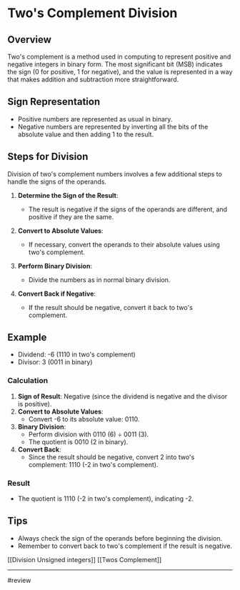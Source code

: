 # Two's Complement Division

## Overview

Two's complement is a method used in computing to represent positive and negative integers in binary form. The most significant bit (MSB) indicates the sign (0 for positive, 1 for negative), and the value is represented in a way that makes addition and subtraction more straightforward.

## Sign Representation

- Positive numbers are represented as usual in binary.
- Negative numbers are represented by inverting all the bits of the absolute value and then adding 1 to the result.

## Steps for Division

Division of two's complement numbers involves a few additional steps to handle the signs of the operands.

1. **Determine the Sign of the Result**:
    
    - The result is negative if the signs of the operands are different, and positive if they are the same.
2. **Convert to Absolute Values**:
    
    - If necessary, convert the operands to their absolute values using two's complement.
3. **Perform Binary Division**:
    
    - Divide the numbers as in normal binary division.
4. **Convert Back if Negative**:
    
    - If the result should be negative, convert it back to two's complement.

## Example

- Dividend: -6 (1110 in two's complement)
- Divisor: 3 (0011 in binary)

### Calculation

1. **Sign of Result**: Negative (since the dividend is negative and the divisor is positive).
2. **Convert to Absolute Values**:
    - Convert -6 to its absolute value: 0110.
3. **Binary Division**:
    - Perform division with 0110 (6) ÷ 0011 (3).
    - The quotient is 0010 (2 in binary).
4. **Convert Back**:
    - Since the result should be negative, convert 2 into two's complement: 1110 (-2 in two's complement).

### Result

- The quotient is 1110 (-2 in two's complement), indicating -2.

## Tips

- Always check the sign of the operands before beginning the division.
- Remember to convert back to two's complement if the result is negative.

[[Division Unsigned integers]]
[[Twos Complement]]

---
#review